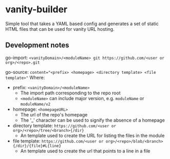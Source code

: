 # vanity-builder

Simple tool that takes a YAML based config and generates a set of static HTML files
that can be used for vanity URL hosting.

## Development notes

go-import: `<vanityDomain>/<moduleName> git https://github.com/<user or org>/<repo>.git`

go-source: `content="<prefix> <homepage> <directory template> <file template>"`
Where:
  - prefix: `<vanityDomain>/<moduleName>`
    - The import path corresponding to the repo root
    - `<moduleName>` can include major version, e.g. `moduleName` or `moduleName/v2`
  - homepage: `<homepageURL>`
    - The url of the repo's homepage
    - The '_' character can be used to signify the absence of a homepage
  - directory template: `https://github.com/<user or org>/<repo>/tree/<branch>{/dir}`
    - An template used to create the URL for listing the files in the module
  - file template: `https://github.com/<user or org>/<repo>/blob/<branch>{/dir}/{file}#L{line}`
    - An template used to create the url that points to a line in a file